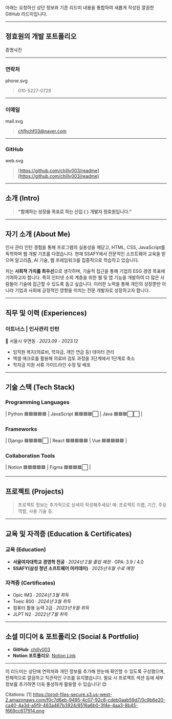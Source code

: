 아래는 요청하신 상단 정보와 기존 리드미 내용을 통합하여 새롭게 작성된 깔끔한 GitHub 리드미입니다.

---

## **정효원의 개발 포트폴리오**

증명사진

---

### **연락처**
phone.svg  
> 010-5227-0729

---

### **이메일**
mail.svg  
> chfhchf03@naver.com

---

### **GitHub**
web.svg  
> [https://github.com/chilly003/readme](https://github.com/chilly003/readme)

---

## **소개 (Intro)**  
> **"함께하는 성장을 목표로 하는 신입 { } 개발자 정효원입니다."**

---

## **자기 소개 (About Me)**  

인사 관리 인턴 경험을 통해 프로그램의 실용성을 깨닫고, HTML, CSS, JavaScript를 독학하며 웹 개발 기초를 다졌습니다. 현재 SSAFY에서 전문적인 소프트웨어 교육을 받으며 알고리즘, AI 기술, 웹 프레임워크를 집중적으로 학습하고 있습니다.  

저는 **사회적 가치를 최우선**으로 생각하며, 기술적 접근을 통해 기업의 ESG 경영 목표에 기여하고자 합니다. 특히 인터넷 소외 계층을 위한 웹 및 앱 기능을 개발하여 더 많은 사람들이 기술에 접근할 수 있도록 돕고 싶습니다. 이러한 노력을 통해 개인의 성장뿐만 아니라 기업과 사회에 긍정적인 영향을 미치는 전문 개발자로 성장하고자 합니다.

---

## **직무 및 이력 (Experiences)**  

### **이트너스 | 인사관리 인턴**  
📍 서울시 우면동 ∙ *2023.09 - 2023.12*  

- 임직원 복지(의료비, 학자금, 개인 연금 등) 데이터 관리  
- 엑셀 매크로를 활용해 의료비 검토 과정을 3단계에서 1단계로 축소  
- 학자금 지원 서류 가이드라인 수정 및 배포  

---

## **기술 스택 (Tech Stack)**  

### **Programming Languages**  
| Python 🟦🟦🟦🟦🟦 | JavaScript 🟦🟦🟦🟦⬜ | Java 🟦🟦🟦⬜⬜ |

### **Frameworks**  
| Django 🟦🟦🟦🟦⬜ | React 🟦🟦🟦🟦🟦 | Vue 🟦🟦🟦🟦🟦 |

### **Collaboration Tools**  
| Notion 🟦🟦🟦🟦🟦 | Figma 🟦🟦🟦🟦⬜ |

---

## **프로젝트 (Projects)**  

> 프로젝트 정보는 추가적으로 상세히 작성해주세요! 예: 프로젝트 이름, 기간, 주요 역할, 사용 기술 등.

---

## **교육 및 자격증 (Education & Certificates)**  

### **교육 (Education)**  
- **서울여자대학교 경영학 전공** ∙ *2024년 2월 졸업 예정* ∙ GPA: 3.9 / 4.0  
- **SSAFY(삼성 청년 소프트웨어 아카데미)** ∙ *2025년 6월 수료 예정*  

### **자격증 (Certificates)**  
- Opic IM3 ∙ *2024년 3월 취득*  
- Toeic 800 ∙ *2024년 3월 취득*  
- 컴퓨터 활용 능력 2급 ∙ *2023년 9월 취득*  
- JLPT N2 ∙ *2022년 7월 취득*  

---

## **소셜 미디어 & 포트폴리오 (Social & Portfolio)**  

- **GitHub**: [chilly003](https://github.com/chilly003)  
- **Notion 포트폴리오**: [Notion Link](https://www.notion.so/15860a1ef6728071ae79c6b655775ebc?pvs=21)

---

이 리드미는 상단에 연락처와 개인 정보를 추가해 한눈에 확인할 수 있도록 구성했으며, 전체적으로 깔끔하고 직관적인 구조를 유지했습니다. 필요 시 프로젝트 섹션 등에 세부 정보를 추가하면 더욱 풍성하게 활용할 수 있습니다! 😊

Citations:
[1] https://prod-files-secure.s3.us-west-2.amazonaws.com/f0c7d6eb-9495-4c07-92c8-cdeb0aab59d7/0c9b6e20-ca40-4a3d-a5f9-463a467b3924/8516a6b0-3f4e-4aa3-8b45-f669cc617914.png
